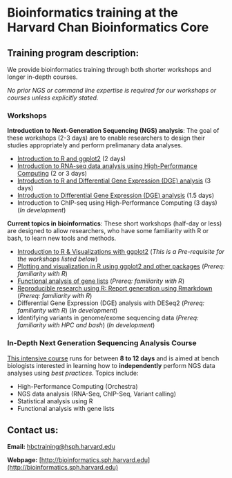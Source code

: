# Bioinformatics training at the Harvard Chan Bioinformatics Core

## Training program description:

We provide bioinformatics training through both shorter workshops and longer in-depth courses. 

*No prior NGS or command line expertise is required for our workshops or courses unless explicitly stated.*

### Workshops

**Introduction to Next-Generation Sequencing (NGS) analysis**: The goal of these workshops (2-3 days) are to enable researchers to design their studies appropriately and perform prelimanary data analyses.

  * [Introduction to R and ggplot2]() (2 days)
  * [Introduction to RNA-seq data analysis using High-Performance Computing]() (2 or 3 days)
  * [Introduction to R and Differential Gene Expression (DGE) analysis]() (3 days)
  * [Introduction to Differential Gene Expression (DGE) analysis]() (1.5 days)
  * Introduction to ChIP-seq using High-Performance Computing (3 days) (*In development*)

**Current topics in bioinformatics**: These short workshops (half-day or less) are designed to allow researchers, who have some familiarity with R or bash, to learn new tools and methods. 

  * [Introduction to R & Visualizations with ggplot2]() (*This is a Pre-requisite for the workshops listed below*)
  * [Plotting and visualization in R using ggplot2 and other packages]() (*Prereq: familiarity with R*)
  * [Functional analysis of gene lists]() (*Prereq: familiarity with R*)
  * [Reproducible research using R: Report generation using Rmarkdown]() (*Prereq: familiarity with R*)
  * Differential Gene Expression (DGE) analysis with DESeq2 (*Prereq: familiarity with R*) (*In development*)
  * Identifying variants in genome/exome sequencing data (*Prereq: familiarity with HPC and bash*) (*In development*)

### In-Depth Next Generation Sequencing Analysis Course

[This intensive course]() runs for between **8 to 12 days** and is aimed at bench biologists interested in learning how to **independently** perform NGS data analyses using *best practices*. Topics include:

  * High-Performance Computing (Orchestra)
  * NGS data analysis (RNA-Seq, ChIP-Seq, Variant calling)
  * Statistical analysis using R
  * Functional analysis with gene lists

## Contact us:

**Email:** [hbctraining@hsph.harvard.edu](mailto:hbctraining@hsph.harvard.edu)

**Webpage:** [http://bioinformatics.sph.harvard.edu](http://bioinformatics.sph.harvard.edu)
